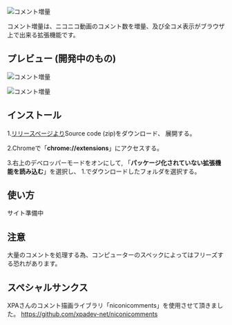 ![コメント増量](https://i.imgur.com/WoHFr2O.png "コメント増量")

コメント増量は、ニコニコ動画のコメント数を増量、及び全コメ表示がブラウザ上で出来る拡張機能です。

## プレビュー (開発中のもの)
![コメント増量](https://i.imgur.com/dJTxufy.jpg "コメント増量")

![コメント増量](https://i.imgur.com/t6A8KYm.jpg "コメント増量")
## インストール
1.[リリースページより](https://github.com/tanbatu/comment-zouryou/releases)Source code (zip)をダウンロード、 展開する。

2.Chromeで「<strong>chrome://extensions</strong>」にアクセスする。

3.右上のデベロッパーモードをオンにして, 「<strong>パッケージ化されていない拡張機能を読み込む</strong>」を選択し、 1.でダウンロードしたフォルダを選択する。

## 使い方
サイト準備中

## 注意
大量のコメントを処理する為、コンピューターのスペックによってはフリーズする恐れがあります。

## スペシャルサンクス
XPAさんのコメント描画ライブラリ「niconicomments」を使用させて頂きました。
https://github.com/xpadev-net/niconicomments
